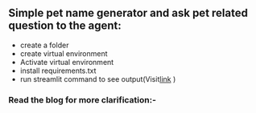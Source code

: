 ## Simple pet name generator and ask pet related question to the agent: 
- create a folder
- create virtual environment
- Activate virtual environment
- install requirements.txt
- run streamlit command to see output(Visit[link](https://streamlit.io) )

### Read the blog for more clarification:- 
